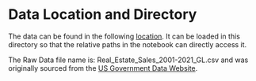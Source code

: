 # Data Location and Directory

The data can be found in the following [location](https://drive.google.com/file/d/1sNm33rOHkcqPwb1QA_JnLT2VFlOlnPW7/view?usp=drive_link). It can be loaded in this directory so that the relative paths in the notebook can directly access it. 

The Raw Data file name is: Real_Estate_Sales_2001-2021_GL.csv and was originally sourced from the [US Government Data Website](https://catalog.data.gov/dataset/real-estate-sales-2001-2018). 